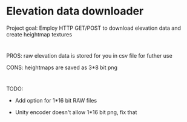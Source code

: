 # Elevation data downloader
Project goal: Employ HTTP GET/POST to download elevation data and create heightmap textures
#
PROS: raw elevation data is stored for you in csv file for futher use

CONS: heightmaps are saved as 3*8 bit png
#
TODO:

- Add option for 1*16 bit RAW files

- Unity encoder doesn't allow 1*16 bit png, fix that
#
